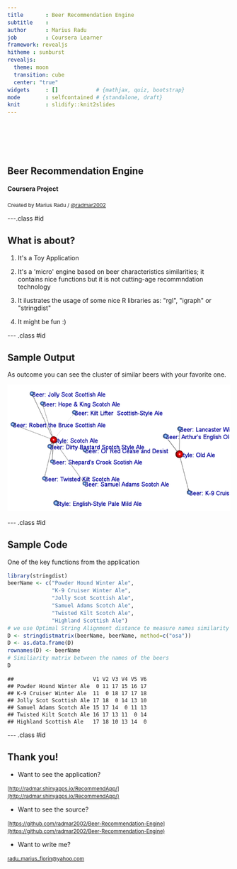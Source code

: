 ```yaml
---
title       : Beer Recommendation Engine
subtitle    : 
author      : Marius Radu
job         : Coursera Learner
framework: revealjs
hitheme : sunburst
revealjs:
  theme: moon
  transition: cube
  center: "true"
widgets     : []            # {mathjax, quiz, bootstrap}
mode        : selfcontained # {standalone, draft}
knit        : slidify::knit2slides
---
```


<br>
<br>
<br>
<br>

## Beer Recommendation Engine
#### Coursera Project
<small> Created by Marius Radu / [@radmar2002](https://twitter.com/radmar2002) </small>

---.class #id

## What is about?

1. It's a Toy Application

2. It's a 'micro' engine based on beer characteristics similarities; it contains nice functions but it is not cutting-age recommndation technology

3. It ilustrates the usage of some nice R libraries as: "rgl", "igraph" or "stringdist"

4. It might be fun  :)


--- .class #id 

## Sample Output

As outcome you can see the cluster of similar beers with your favorite one.

![width](clusterExample.png)

--- .class #id 

## Sample Code

One of the key functions from the application




```r
library(stringdist)
beerName <- c("Powder Hound Winter Ale",
              "K-9 Cruiser Winter Ale",
              "Jolly Scot Scottish Ale",               
              "Samuel Adams Scotch Ale",
              "Twisted Kilt Scotch Ale",
              "Highland Scottish Ale")
# we use Optimal String Alignment distance to measure names similarity
D <- stringdistmatrix(beerName, beerName, method=c("osa")) 
D <- as.data.frame(D)
rownames(D) <- beerName
# Similiarity matrix between the names of the beers
D
```

```
##                         V1 V2 V3 V4 V5 V6
## Powder Hound Winter Ale  0 11 17 15 16 17
## K-9 Cruiser Winter Ale  11  0 18 17 17 18
## Jolly Scot Scottish Ale 17 18  0 14 13 10
## Samuel Adams Scotch Ale 15 17 14  0 11 13
## Twisted Kilt Scotch Ale 16 17 13 11  0 14
## Highland Scottish Ale   17 18 10 13 14  0
```

--- .class #id 


## Thank you!

- Want to see the application?

<small>[http://radmar.shinyapps.io/RecommendApp/](http://radmar.shinyapps.io/RecommendApp/)</small>

- Want to see the source?

<small>[https://github.com/radmar2002/Beer-Recommendation-Engine](https://github.com/radmar2002/Beer-Recommendation-Engine)</small>

- Want to write me?

<small>[radu_marius_florin@yahoo.com](radu_marius_florin@yahoo.com)</small>


